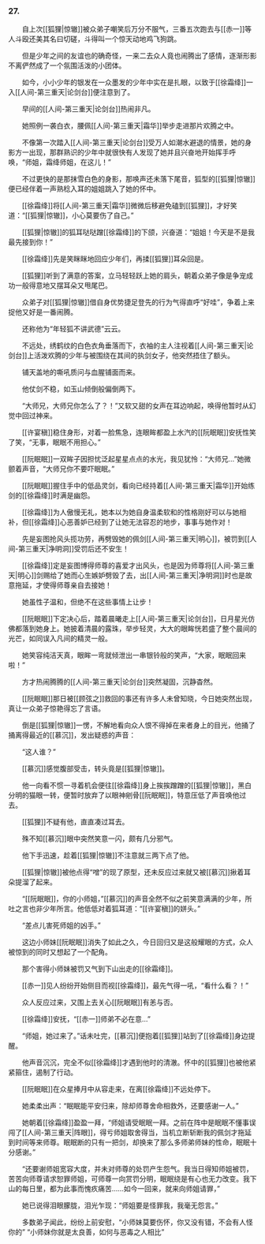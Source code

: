 ### 27.

　　自上次[[狐狸|惊辙]]被众弟子嘲笑后万分不服气，三番五次跑去与[[赤一]]等人斗殴还美其名曰切磋，斗得叫一个惊天动地鸡飞狗跳。

　　但是少年之间的友谊也的确奇怪，一来二去众人竟也闹腾出了感情，逐渐形影不离俨然成了一个氛围活泼的小团体。

　　如今，小小少年的银发在一众墨发的少年中实在是扎眼，以致于[[徐霜绛]]一入[[人间-第三重天|论剑台]]便注意到了。

　　早间的[[人间-第三重天|论剑台]]热闹非凡。

　　她照例一袭白衣，腰佩[[人间-第三重天|霜华]]举步走进那片欢腾之中。

　　不像第一次踏入[[人间-第三重天|论剑台]]受万人如潮水避退的情景，她的身影方一出现，那群熟识的少年中就很快有人发现了她并且兴奋地开始挥手呼唤，“师姐，霜绛师姐，在这儿！”

　　不过更快的是那抹雪白色的身影，那唤声还未落下尾音，狐型的[[狐狸|惊辙]]便已经伴着一声熟稔入耳的姐姐跳入了她的怀中。

　　[[徐霜绛]]将[[人间-第三重天|霜华]]微微后移避免磕到[[狐狸]]，才好笑道：“[[狐狸|惊辙]]，小心莫要伤了自己。”

　　[[狐狸|惊辙]]的狐耳哒哒蹭[[徐霜绛]]的下颌，兴奋道：“姐姐！今天是不是我最先接到你！”

　　[[徐霜绛]]先是笑眯眯地回应少年们，再揉[[狐狸]]耳朵回是。

　　[[狐狸]]听到了满意的答案，立马轻轻跃上她的肩头，朝着众弟子像是争宠成功一般得意地又摆耳朵又甩尾巴。

　　众弟子对[[狐狸|惊辙]]借自身优势捷足登先的行为气得直呼“好哇”，争着上来捉他又好是一番闹腾。

　　还称他为“年轻狐不讲武德”云云。

　　不远处，绣鹤纹的白色衣角垂落而下，衣袖的主人注视着[[人间-第三重天|论剑台]]上活泼欢腾的少年与被围绕在其间的执剑女子，他突然捂住了额头。

　　铺天盖地的嘶吼质问与血腥铺面而来。

　　他仗剑不稳，如玉山倾倒般偏倒两下。

　　“大师兄，大师兄你怎么了？！”又软又甜的女声在耳边响起，唤得他暂时从幻觉中回过神来。

　　[[许宴稹]]稳住身形，对着一脸焦急，连眼眸都盈上水汽的[[阮眠眠]]安抚性笑了笑，“无事，眠眠不用担心。”

　　[[阮眠眠]]一双眸子因担忧泛起星星点点的水光，我见犹怜：“大师兄…”她微颤着声音，“大师兄你不要吓眠眠。”

　　[[阮眠眠]]握住手中的低品灵剑，看向已经持着[[人间-第三重天|霜华]]开始练剑的[[徐霜绛]]时满是幽怨。

　　[[徐霜绛]]为人傲慢无礼，她本以为她自身温柔软和的性格刚好可以与她相补，但[[徐霜绛]]心恶善妒已经到了让她无法容忍的地步，事事与她作对！

　　先是妄图抢风头揽功劳，再劈毁她的佩剑[[人间-第三重天|明心]]，被罚到[[人间-第三重天|净明洞]]受罚后还不安生！

　　[[徐霜绛]]定是妄图博得师尊的喜爱才出风头，也是因为师尊将[[人间-第三重天|明心]]剑赐给了她而心生嫉妒劈毁了去，出[[人间-第三重天|净明洞]]时也是故意拖延，才使得师尊亲自去接她！

　　她虽性子温和，但绝不在这些事情上让步！

　　[[阮眠眠]]下定决心后，踏着晨曦走上[[人间-第三重天|论剑台]]，日月星光仿佛都落到她身上。她披着清晨的露珠，举步轻灵，大大的眼眸恍若盛了整个晨间的光芒，如同误入凡间的精灵一般。

　　她笑容纯洁天真，眼眸一弯就倾泄出一串银铃般的笑声，“大家，眠眠回来啦！”

　　方才热闹腾腾的[[人间-第三重天|论剑台]]突然凝固，沉静杳然。

　　[[阮眠眠]]那日被[[顾弦之]]救回的事还有许多人未曾知晓，今日她突然出现，真让一众弟子惊艳得忘了言语。

　　倒是[[狐狸|惊辙]]一愣，不解地看向众人恨不得掉在来者身上的目光，他捅了捅离得最近的[[慕沉]]，发出疑惑的声音：

　　“这人谁？”

　　[[慕沉]]感觉腹部受击，转头竟是[[狐狸|惊辙]]。

　　他一向看不惯一寻着机会便往[[徐霜绛]]身上挨挨蹭蹭的[[狐狸|惊辙]]，黑白分明的猫眼一转，便暂时放弃了以眼神剜骨[[阮眠眠]]，特意压低了声音唤他过去。

　　[[狐狸]]不疑有他，直直凑过耳去。

　　殊不知[[慕沉]]眼中突然笑意一闪，颇有几分邪气。

　　他下手迅速，趁着[[狐狸|惊辙]]不注意就三两下点了他。

　　[[狐狸|惊辙]]被他点得“噌”的现了原型，还未反应过来就又被[[慕沉]]揪着耳朵提溜了起来。

　　“[[阮眠眠]]，你的小师姐，”[[慕沉]]的声音全然不似之前笑意满满的少年，所吐之言也非少年所言。他低低对着狐耳道：“[[许宴稹]]的姘头。”

　　“差点儿害死师姐的凶手。”

　　这边小师妹[[阮眠眠]]消失了如此之久，今日回归又是这般耀眼的方式，众人被惊到的同时又想起了一个配角。

　　那个害得小师妹被罚又气到下山出走的[[徐霜绛]]。

　　[[赤一]]见人纷纷开始侧目而视[[徐霜绛]]，最先气得一吼，“看什么看？！”

　　众人反应过来，又围上去关心[[阮眠眠]]有恙与否。

　　[[徐霜绛]]安抚，“[[赤一]]师弟不必在意…”

　　“师姐，她过来了。”话未吐完，[[慕沉]]便抱着[[狐狸]]站到了[[徐霜绛]]身边提醒。

　　他声音沉沉，完全不似[[徐霜绛]]才遇到他时的清澈。怀中的[[狐狸]]也被他紧紧箍住，遏制了行动。

　　[[阮眠眠]]在众星捧月中从容走来，在离[[徐霜绛]]不远处停下。

　　她柔柔出声：“眠眠能平安归来，除却师尊舍命相救外，还要感谢一人。”

　　她朝着[[徐霜绛]]盈盈一拜，“师姐请受眠眠一拜。之前在阵中是眠眠不懂事误闯了[[人间-第三重天|阵眼]]，得亏师姐取舍得当，当机立断斩断我的佩剑才拖延到时间等来师尊。眠眠断的只有一把剑，却换来了那么多师弟师妹的性命，眠眠十分感谢。”

　　“还要谢师姐宽容大度，并未对师尊的处罚产生怨气。我当日得知师姐被罚，苦苦向师尊请求恕罪师姐，可师尊一向赏罚分明，眠眠绕是有心也无力改变。我下山的每日里，都为此事而愧疚痛苦……如今一回来，就来向师姐请罪，”

　　她已说得泪眼朦胧，泪光乍现：“师姐要是怪罪我，我毫无怨言。”

　　多数弟子闻此，纷纷上前安慰，“小师妹莫要伤怀，你又没有错，不会有人怪你的” “小师妹你就是太良善，如何与恶毒之人相比”